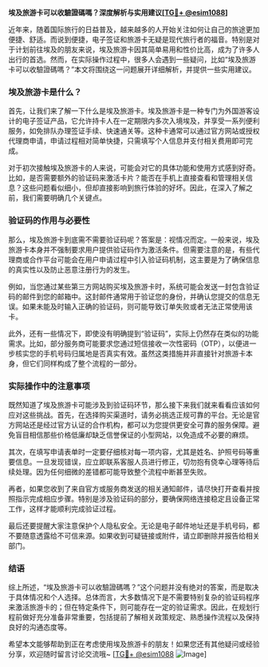 **埃及旅游卡可以收驗證碼嗎？深度解析与实用建议[[TG💪+ @esim1088](https://t.me/s/esim1088)]**

近年来，随着国际旅行的日益普及，越来越多的人开始关注如何让自己的旅途更加便捷、舒适。而说到便捷，电子签证和旅游卡无疑是现代旅行者的福音。特别是对于计划前往埃及的朋友来说，埃及旅游卡因其简单易用和性价比高，成为了许多人出行的首选。然而，在实际操作过程中，很多人会遇到一些疑问，比如“埃及旅游卡可以收驗證碼嗎？”本文将围绕这一问题展开详细解析，并提供一些实用建议。

### 埃及旅游卡是什么？

首先，让我们来了解一下什么是埃及旅游卡。埃及旅游卡是一种专门为外国游客设计的电子签证产品，它允许持卡人在一定期限内多次入境埃及，并享受一系列便利服务，如免排队办理签证手续、快速通关等。这种卡通常可以通过官方网站或授权代理商申请，申请过程相对简单快捷，只需填写个人信息并支付相关费用即可完成。

对于初次接触埃及旅游卡的人来说，可能会对它的具体功能和使用方式感到好奇。比如，是否需要额外的验证码来激活卡片？能否在手机上直接查看和管理相关信息？这些问题看似细小，但却直接影响到旅行体验的好坏。因此，在深入了解之前，我们需要明确几个关键点。

### 验证码的作用与必要性

那么，埃及旅游卡到底需不需要验证码呢？答案是：视情况而定。一般来说，埃及旅游卡本身并不强制要求用户提供验证码作为激活条件。但需要注意的是，有些代理商或合作平台可能会在用户申请过程中引入验证码机制，这主要是为了确保信息的真实性以及防止恶意注册行为的发生。

例如，当您通过某些第三方网站购买埃及旅游卡时，系统可能会发送一封包含验证码的邮件到您的邮箱中。这封邮件通常用于验证您的身份，并确认您提交的信息无误。如果未能及时输入正确的验证码，则可能导致订单失败或者无法正常使用该卡。

此外，还有一些情况下，即使没有明确提到“验证码”，实际上仍然存在类似的功能需求。比如，部分服务商可能要求您通过短信接收一次性密码（OTP），以便进一步核实您的手机号码归属地是否真实有效。虽然这类措施并非直接针对旅游卡本身，但它们同样构成了整个流程的一部分。

### 实际操作中的注意事项

既然知道了埃及旅游卡可能涉及到验证码环节，那么接下来我们就来看看应该如何应对这些挑战。首先，在选择购买渠道时，请务必挑选正规可靠的平台。无论是官方网站还是经过官方认证的合作机构，都可以为您提供更安全可靠的服务保障。避免盲目相信那些价格低廉却缺乏信誉保证的小型网站，以免造成不必要的麻烦。

其次，在填写申请表单时一定要仔细核对每一项内容，尤其是姓名、护照号码等重要信息。一旦发现错误，应立即联系客服人员进行修正，切勿抱有侥幸心理等待后续处理。因为任何细微的差错都可能导致整个流程中断甚至失败。

再者，如果您收到了来自官方或服务商发送的相关通知邮件，请尽快打开查看并按照指示完成相应步骤。特别是涉及验证码的部分，要确保网络连接稳定且设备正常工作，这样才能顺利完成验证过程。

最后还要提醒大家注意保护个人隐私安全。无论是电子邮件地址还是手机号码，都不要随意透露给不可信来源。如果收到可疑链接或附件，请立即删除并报告给相关部门。

### 结语

综上所述，“埃及旅游卡可以收驗證碼嗎？”这个问题并没有绝对的答案，而是取决于具体情况和个人选择。总体而言，大多数情况下是不需要特别复杂的验证码程序来激活旅游卡的；但在特定条件下，则可能存在一定的验证需求。因此，在规划行程前做好充分准备非常重要，包括提前了解相关政策规定、熟悉操作流程以及保持良好的沟通态度等。

希望本文能够帮助到正在考虑使用埃及旅游卡的朋友！如果您还有其他疑问或经验分享，欢迎随时留言讨论交流哦~ [[TG💪+ @esim1088](https://t.me/s/esim1088) ![Image](https://i.postimg.cc/4NQfJmqS/Snipaste-2025-05-13-00-14-12.png)]